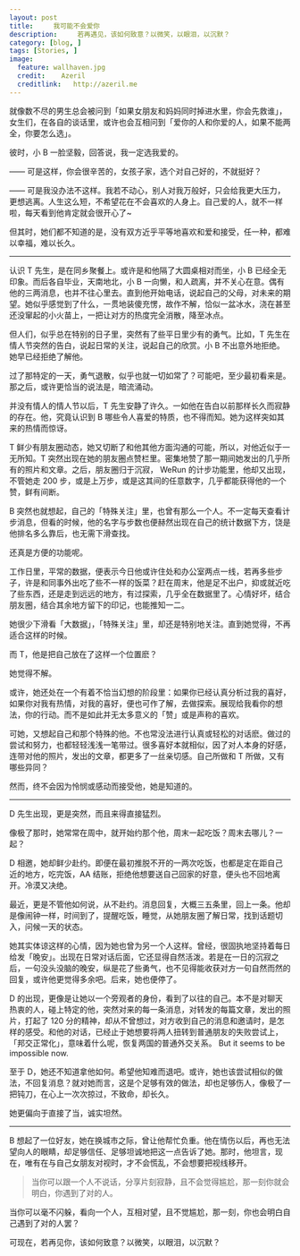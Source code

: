 ```yaml
---
layout: post  
title:     我可能不会爱你
description:     若再遇见，该如何致意？以微笑，以眼泪，以沉默？
category: [blog, ]  
tags: [Stories, ]  
image:
  feature: wallhaven.jpg
  credit:    Azeril
  creditlink:   http://azeril.me
---
```


就像数不尽的男生总会被问到「如果女朋友和妈妈同时掉进水里，你会先救谁」，女生们，在各自的谈话里，或许也会互相问到「爱你的人和你爱的人，如果不能两全，你要怎么选」。

彼时，小 B 一脸坚毅，回答说，我一定选我爱的。

—— 可是这样，你会很辛苦的，女孩子家，选个对自己好的，不就挺好？

—— 可是我没办法不这样。我若不动心，别人对我万般好，只会给我更大压力，更想逃离。人生这么短，不希望花在不会喜欢的人身上。自己爱的人，就不一样啦，每天看到他肯定就会很开心了~

但其时，她们都不知道的是，没有双方近乎平等地喜欢和爱和接受，任一种，都难以幸福，难以长久。

***

认识 T 先生，是在同乡聚餐上。或许是和他隔了大圆桌相对而坐，小 B 已经全无印象。而后各自毕业，天南地北，小 B 一向懒，和人疏离，并不关心在意。偶有他的三两消息，也并不往心里去。直到他开始电话，说起自己的父母，对未来的期望。她似乎感觉到了什么，一贯地装傻充愣，故作不解，恰似一盆冰水，浇在甚至还没窜起的小火苗上，一把让对方的热度完全消散，降至冰点。

但人们，似乎总在特别的日子里，突然有了些平日里少有的勇气。比如，T 先生在情人节突然的告白，说起日常的关注，说起自己的欣赏。小 B 不出意外地拒绝。她早已经拒绝了解他。

过了那特定的一天，勇气退散，似乎也就一切如常了？可能吧，至少最初看来是。那之后，或许更恰当的说法是，暗流涌动。

并没有情人的情人节以后，T 先生安静了许久。一如他在告白以前那样长久而寂静的存在。他，究竟认识到 B 哪些令人喜爱的特质，也不得而知。她为这样突如其来的热情而惊讶。

T 鲜少有朋友圈动态，她又切断了和他其他方面沟通的可能，所以，对他近似于一无所知。T 突然出现在她的朋友圈点赞栏里。密集地赞了那一期间她发出的几乎所有的照片和文章。之后，朋友圈归于沉寂， WeRun 的计步功能里，他却又出现，不管她走 200 步，或是上万步，或是这其间的任意数字，几乎都能获得他的一个赞，鲜有间断。

B 突然也就想起，自己的「特殊关注」里，也曾有那么一个人。不一定每天查看计步消息，但看的时候，他的名字与步数也便赫然出现在自己的统计数据下方，饶是他排名多么靠后，也无需下滑查找。

还真是方便的功能呢。

工作日里，平常的数据，便表示今日他或许住处和办公室两点一线，若再多些步子，许是和同事外出吃了些不一样的饭菜？赶在周末，他是足不出户，抑或就近吃了些东西，还是走到远远的地方，有过探索，几乎全在数据里了。心情好坏，结合朋友圈，结合其余地方留下的印记，也能推知一二。

她很少下滑看「大数据」，「特殊关注」里，却还是特别地关注。直到她觉得，不再适合这样的时候。

而 T，他是把自己放在了这样一个位置麽？

她觉得不解。

或许，她还处在一个有着不恰当幻想的阶段里：如果你已经认真分析过我的喜好，如果你对我有热情，对我的喜好，便也可作了解，去做探索。展现给我看你的想法，你的行动。而不是如此并无太多意义的「赞」或是声称的喜欢。

可她，又想起自己和那个特殊的他。不也常没法进行认真或轻松的对话麽。做过的尝试和努力，也都轻轻浅浅一笔带过。很多喜好本就相似，因了对人本身的好感，连带对他的照片，发出的文章，都更多了一丝亲切感。自己所做和 T 所做，又有哪些异同？

然而，终不会因为怜悯或感动而接受他，她是知道的。

***

D 先生出现，更是突然，而且来得直接猛烈。

像极了那时，她常常在周中，就开始约那个他，周末一起吃饭？周末去哪儿？一起？

 D 相邀，她却鲜少赴约。即便在最初推脱不开的一两次吃饭，也都是定在距自己近的地方，吃完饭，AA 结账，拒绝他想要送自己回家的好意，便头也不回地离开。冷漠又决绝。

最近，更是不管他如何说，从不赴约。消息回复，大概三五条里，回上一条。他却是像闹钟一样，时间到了，提醒吃饭，睡觉，从她朋友圈了解日常，找到话题切入，问候一天的状态。

她其实体谅这样的心情，因为她也曾为另一个人这样。曾经，很固执地坚持着每日给发「晚安」。出现在日常对话后面，它还显得自然活泼。若是在一日的沉寂之后，一句没头没脑的晚安，纵是花了些勇气，也不见得能收获对方一句自然而然的回复，或许他更觉得多余吧。后来，她也便停了。

D 的出现，更像是让她以一个旁观者的身份，看到了以往的自己。本不是对聊天热衷的人，碰上特定的他，突然对来的每一条消息，对转发的每篇文章，发出的照片，打起了 120 分的精神，却从不曾想过，对方收到自己的消息和邀请时，是怎样的感受。和他的对话，已经止于她想要将两人扭转到普通朋友的失败尝试上，「邦交正常化」，意味着什么呢，恢复两国的普通外交关系。 But it seems to be impossible now. 

至于 D，她还不知道拿他如何。希望他知难而退吧。或许，她也该尝试相似的做法，不回复消息？就对她而言，这是个足够有效的做法，却也足够伤人，像极了一把钝刀，在心上一次次掠过，不致命，却长久。

她更偏向于直接了当，诚实坦然。

*** 

B 想起了一位好友，她在换城市之际，曾让他帮忙负重。他在情伤以后，再也无法望向人的眼睛，却足够信任、足够坦诚地把这一点告诉了她。那时，他坦言，现在，唯有在与自己女朋友对视时，才不会慌乱，不会想要把视线移开。

> 当你可以跟一个人不说话，分享片刻寂静，且不会觉得尴尬，那一刻你就会明白，你遇到了对的人。

当你可以毫不闪躲，看向一个人，互相对望，且不觉尴尬，那一刻，你也会明白自己遇到了对的人罢？

可现在，若再见你，该如何致意？以微笑，以眼泪，以沉默？